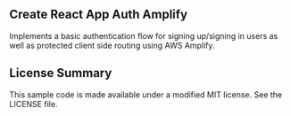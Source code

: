 ## Create React App Auth Amplify

Implements a basic authentication flow for signing up/signing in users as well as protected client side routing using AWS Amplify. 

## License Summary

This sample code is made available under a modified MIT license. See the LICENSE file.
